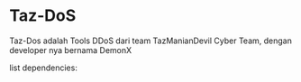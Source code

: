 # Taz-DoS

Taz-Dos adalah Tools DDoS dari team TazManianDevil Cyber Team, dengan developer nya bernama DemonX

list dependencies:

